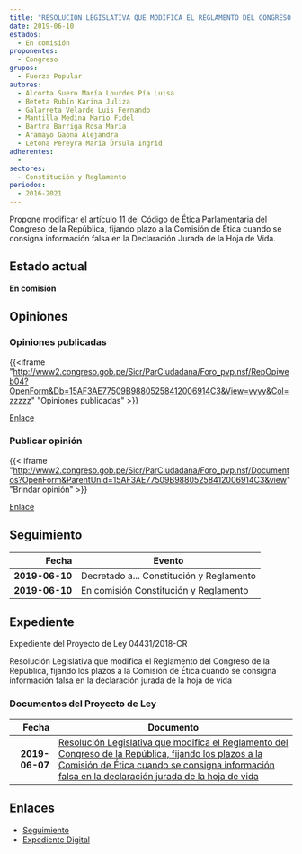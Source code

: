 ```yaml
---
title: "RESOLUCIÓN LEGISLATIVA QUE MODIFICA EL REGLAMENTO DEL CONGRESO DE LA REPÚBLICA, FIJANDO PLAZO A LA COMISIÓN DE ÉTICA CUANDO SE CONSIGNA INFORMACIÓN FALSA EN LA DECLARACIÓN JURADA DE LA HOJA DE VIDA"
date: 2019-06-10
estados: 
  - En comisión
proponentes: 
  - Congreso
grupos: 
  - Fuerza Popular
autores: 
  - Alcorta Suero María Lourdes Pía Luisa
  - Beteta Rubín Karina Juliza
  - Galarreta Velarde Luis Fernando
  - Mantilla Medina Mario Fidel
  - Bartra Barriga Rosa María
  - Aramayo Gaona Alejandra
  - Letona Pereyra María Úrsula Ingrid
adherentes: 
  - 
sectores: 
  - Constitución y Reglamento
periodos: 
  - 2016-2021
---
```


Propone modificar el artículo 11 del Código de Ética Parlamentaria del Congreso de la República, fijando plazo a la Comisión de Ética cuando se consigna información falsa en la Declaración Jurada de la Hoja de Vida.


## Estado actual

**En comisión**

## Opiniones

### Opiniones publicadas

{{<iframe "http://www2.congreso.gob.pe/Sicr/ParCiudadana/Foro_pvp.nsf/RepOpiweb04?OpenForm&Db=15AF3AE77509B98805258412006914C3&View=yyyy&Col=zzzzz" "Opiniones publicadas" >}}

[Enlace](http://www2.congreso.gob.pe/Sicr/ParCiudadana/Foro_pvp.nsf/RepOpiweb04?OpenForm&Db=15AF3AE77509B98805258412006914C3&View=yyyy&Col=zzzzz)
### Publicar opinión

{{< iframe "http://www2.congreso.gob.pe/Sicr/ParCiudadana/Foro_pvp.nsf/Documentos?OpenForm&ParentUnid=15AF3AE77509B98805258412006914C3&view" "Brindar opinión" >}}

[Enlace](http://www2.congreso.gob.pe/Sicr/ParCiudadana/Foro_pvp.nsf/Documentos?OpenForm&ParentUnid=15AF3AE77509B98805258412006914C3&view)

## Seguimiento

| Fecha | Evento |
|------:|--------|
| **2019-06-10** | Decretado a... Constitución y Reglamento|
| **2019-06-10** | En comisión Constitución y Reglamento|


## Expediente

Expediente del Proyecto de Ley 04431/2018-CR

Resolución Legislativa que modifica el Reglamento del Congreso de la República, fijando los plazos a la Comisión de Ética cuando se consigna información falsa en la declaración jurada de la hoja de vida


### Documentos del Proyecto de Ley

| Fecha | Documento |
|------:|--------|
| **2019-06-07** | [Resolución Legislativa que modifica el Reglamento del Congreso de la República, fijando los plazos a la Comisión de Ética cuando se consigna información falsa en la declaración jurada de la hoja de vida](http://www.leyes.congreso.gob.pe/Documentos/2016_2021/Proyectos_de_Ley_y_de_Resoluciones_Legislativas/PL0443120190607.pdf) |

## Enlaces 

- [Seguimiento](http://www2.congreso.gob.pe/Sicr/TraDocEstProc/CLProLey2016.nsf/f7fff46988ca05b1052578e100829cc7/a05a7256abf1830605258412007cd023?OpenDocument)
- [Expediente Digital](http://www2.congreso.gob.pe/Sicr/TraDocEstProc/CLProLey2016.nsf/f7fff46988ca05b1052578e100829cc7/a05a7256abf1830605258412007cd023?OpenDocument&Click=05257FB7005EB655.eb71d0cf91d8294e05256cdf006b5706/$Body/0.1C6C)

